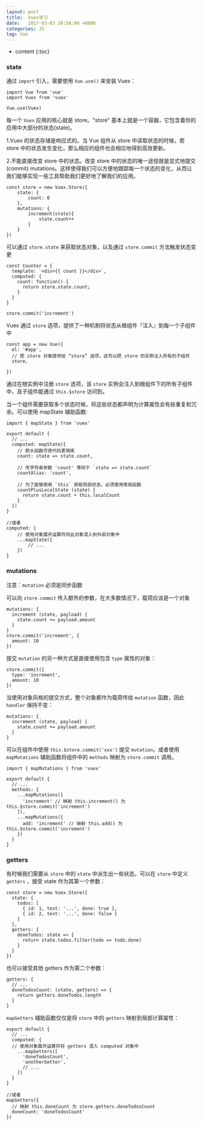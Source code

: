 ```yaml
---
layout: post
title:  Vuex学习
date:   2017-03-03 20:58:00 +0800
categories: JS
tag: Vue
---
```


* content
{:toc}

### state

通过 `import` 引入，需要使用 `Vue.use()` 来安装 Vuex：

```
import Vue from 'vue'
import Vuex from 'vuex'

Vue.use(Vuex)
```

每一个 `Vuex` 应用的核心就是 store。"store" 基本上就是一个容器，它包含着你的应用中大部分的状态(state)。

1.Vuex 的状态存储是响应式的。当 Vue 组件从 store 中读取状态的时候，若 store 中的状态发生变化，那么相应的组件也会相应地得到高效更新。

2.不能直接改变 store 中的状态。改变 store 中的状态的唯一途径就是显式地提交(commit) mutations。这样使得我们可以方便地跟踪每一个状态的变化，从而让我们能够实现一些工具帮助我们更好地了解我们的应用。

```
const store = new Vuex.Store({
	state: {
		count: 0
	},
	mutations: {
		increment(state){
			state.count++
		}
	}
})
```

可以通过 `store.state` 来获取状态对象，以及通过 `store.commit` 方法触发状态变更

```
const Counter = {
  template: `<div>{{ count }}</div>`,
  computed: {
    count: function() {
      return store.state.count;
    }
  }
}

store.commit('increment')
```

Vuex 通过 `store` 选项，提供了一种机制将状态从根组件『注入』到每一个子组件中

```
const app = new Vue({
  el: '#app',
  // 把 store 对象提供给 “store” 选项，这可以把 store 的实例注入所有的子组件
  store,
  
})
```

通过在根实例中注册 `store` 选项，该 `store` 实例会注入到根组件下的所有子组件中，且子组件能通过 `this.$store` 访问到。

当一个组件需要获取多个状态时候，将这些状态都声明为计算属性会有些重复和冗余。可以使用 mapState 辅助函数:

```
import { mapState } from 'vuex'

export default {
  // ...
  computed: mapState({
    // 箭头函数可使代码更简练
    count: state => state.count,

    // 传字符串参数 'count' 等同于 `state => state.count`
    countAlias: 'count',

    // 为了能够使用 `this` 获取局部状态，必须使用常规函数
    countPlusLocalState (state) {
      return state.count + this.localCount
    }
  })
}

//或者
computed: {
	// 使用对象展开运算符将此对象混入到外部对象中
	...mapState({
		// ...
	})
}
```

### mutations

注意：`mutation` 必须是同步函数

可以向 `store.commit` 传入额外的参数，在大多数情况下，载荷应该是一个对象

```
mutations: {
  increment (state, payload) {
    state.count += payload.amount
  }
}
store.commit('increment', {
  amount: 10
})
```

提交 `mutation` 的另一种方式是直接使用包含 `type` 属性的对象：

```
store.commit({
  type: 'increment',
  amount: 10
})
```

当使用对象风格的提交方式，整个对象都作为载荷传给 `mutation` 函数，因此 `handler` 保持不变：

```
mutations: {
  increment (state, payload) {
    state.count += payload.amount
  }
}
```

可以在组件中使用 `this.$store.commit('xxx')` 提交 `mutation`，或者使用 `mapMutations` 辅助函数将组件中的 `methods` 映射为 `store.commit` 调用。

```
import { mapMutations } from 'vuex'

export default {
  // ...
  methods: {
    ...mapMutations([
      'increment' // 映射 this.increment() 为 this.$store.commit('increment')
    ]),
    ...mapMutations({
      add: 'increment' // 映射 this.add() 为 this.$store.commit('increment')
    })
  }
}
```

### getters

有时候我们需要从 `store` 中的 `state` 中派生出一些状态，可以在 `store` 中定义 `getters` ，接受 state 作为其第一个参数：

```
const store = new Vuex.Store({
  state: {
    todos: [
      { id: 1, text: '...', done: true },
      { id: 2, text: '...', done: false }
    ]
  },
  getters: {
    doneTodos: state => {
      return state.todos.filter(todo => todo.done)
    }
  }
})
```

也可以接受其他 getters 作为第二个参数：

```
getters: {
  // ...
  doneTodosCount: (state, getters) => {
    return getters.doneTodos.length
  }
}
```


`mapGetters` 辅助函数仅仅是将 `store` 中的 `getters` 映射到局部计算属性：

```
export default {
  // ...
  computed: {
  // 使用对象展开运算符将 getters 混入 computed 对象中
    ...mapGetters([
      'doneTodosCount',
      'anotherGetter',
      // ...
    ])
  }
}

//或者
mapGetters({
  // 映射 this.doneCount 为 store.getters.doneTodosCount
  doneCount: 'doneTodosCount'
})
```

